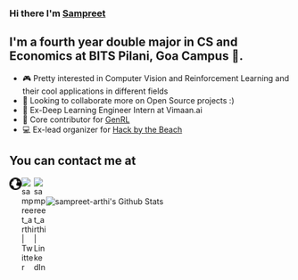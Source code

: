 ### Hi there I'm [Sampreet](https://sampreet-arthi.github.io)

<!--
**sampreet-arthi/sampreet-arthi** is a ✨ _special_ ✨ repository because its `README.md` (this file) appears on your GitHub profile.

Here are some ideas to get you started:

- 🔭 I’m currently working on ...
- 🌱 I’m currently learning ...
- 👯 I’m looking to collaborate on ...
- 🤔 I’m looking for help with ...
- 💬 Ask me about ...
- 📫 How to reach me: ...
- 😄 Pronouns: ...
- ⚡ Fun fact: ...
-->

## I'm a fourth year double major in CS and Economics at BITS Pilani, Goa Campus 🏫.
- 🎮 Pretty interested in Computer Vision and Reinforcement Learning and their cool applications in different fields
- 👯 Looking to collaborate more on Open Source projects :)
- 💼 Ex-Deep Learning Engineer Intern at Vimaan.ai
- 💪 Core contributor for [GenRL](https://github.com/SforAiDL/genrl)
- 💻 Ex-lead organizer for [Hack by the Beach](https://bits-quark.org/hackbythebeach/)

## You can contact me at
[<img align="left" alt="sampreet-arthi.github.io" width="22px" src="https://raw.githubusercontent.com/iconic/open-iconic/master/svg/globe.svg" />][website]
[<img align="left" alt="sampreet_arthi | Twitter" width="22px" src="https://cdn.jsdelivr.net/npm/simple-icons@v3/icons/twitter.svg" />][twitter]
[<img align="left" alt="sampreet_arthi | LinkedIn" width="22px" src="https://cdn.jsdelivr.net/npm/simple-icons@v3/icons/linkedin.svg" />][linkedin]

<br />
<br />

<img align="left" alt="sampreet-arthi's Github Stats" src="https://github-readme-stats.vercel.app/api?username=sampreet-arthi&show_icons=true&&theme=tokyonight&hide_border=true&hide=stars&count_private=true&show_icons=true" />

[website]: https://sampreet-arthi.github.io
[twitter]: https://twitter.com/sampreet_arthi
[instagram]: https://instagram.com/sampreet_arthi
[linkedin]: https://www.linkedin.com/in/sampreet-arthi-42b410185/?originalSubdomain=in
